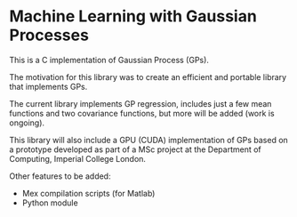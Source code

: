 Machine Learning with Gaussian Processes
====

This is a C implementation of Gaussian Process (GPs).

The motivation for this library was to create an efficient and portable library
that implements GPs.

The current library implements GP regression, includes just a few mean functions
and two covariance functions, but more will be added (work is ongoing).

This library will also include a GPU (CUDA) implementation of GPs based on a
prototype developed as part of a MSc project at the Department of Computing,
Imperial College London.

Other features to be added:
- Mex compilation scripts (for Matlab)
- Python module
